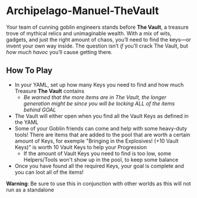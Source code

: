 # Archipelago-Manuel-TheVault

Your team of cunning goblin engineers stands before **The Vault**, a treasure trove of mythical relics and unimaginable wealth. With a mix of wits, gadgets, and just the right amount of chaos, you’ll need to find the keys—or invent your own way inside. The question isn’t *if* you’ll crack The Vault, but *how much havoc* you’ll cause getting there.

## How To Play
* In your YAML, set up how many Keys you need to find and how much Treasure **The Vault** contains
  * *Be warned that the more items are in The Vault, the longer generation might be since you will be locking ALL of the items behind GOAL*
* The Vault will either open when you find all the Vault Keys as defined in the YAML
* Some of your Goblin friends can come and help with some heavy-duty tools! There are items that are added to the pool that are worth a certain amount of Keys, for exemple "Bringing in the Explosives! (+10 Vault Keys)" is worth 10 Vault Keys to help your Progression
  * If the amount of Vault Keys you need to find is too low, some Helpers/Tools won't show up in the pool, to keep some balance  
* Once you have found all the required Keys, your goal is complete and you can loot all of the items!

**Warning**: Be sure to use this in conjunction with other worlds as this will not run as a standalone
